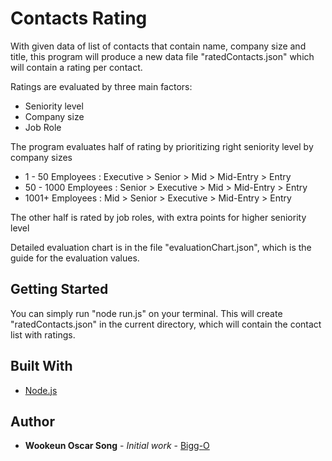 # Contacts Rating

With given data of list of contacts that contain name, company size and title, this program will produce a new data file "ratedContacts.json" which will contain a rating per contact.

Ratings are evaluated by three main factors:
- Seniority level
- Company size
- Job Role

The program evaluates half of rating by prioritizing right seniority level by company sizes
- 1 - 50 Employees :
Executive > Senior > Mid > Mid-Entry > Entry
- 50 - 1000 Employees :
Senior > Executive > Mid > Mid-Entry > Entry
- 1001+ Employees :
Mid > Senior > Executive > Mid-Entry > Entry

The other half is rated by job roles, with extra points for higher seniority level

Detailed evaluation chart is in the file "evaluationChart.json", which is the guide for the evaluation values.

## Getting Started

You can simply run "node run.js" on your terminal. This will create "ratedContacts.json" in the current directory, which will contain the contact list with ratings.

## Built With

- [Node.js](https://nodejs.org/en/)

## Author

- **Wookeun Oscar Song** - _Initial work_ - [Bigg-O](https://github.com/Bigg-O)
